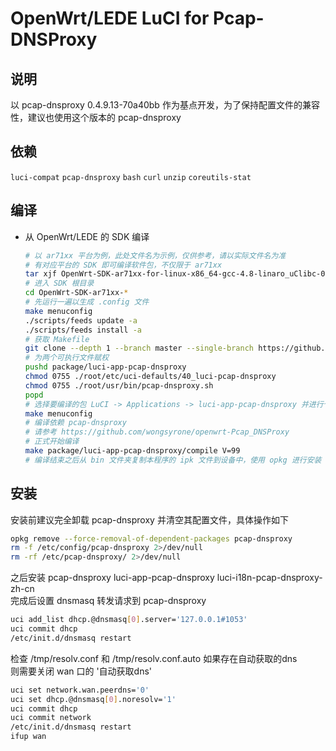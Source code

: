 OpenWrt/LEDE LuCI for Pcap-DNSProxy
===

说明
---

以 pcap-dnsproxy 0.4.9.13-70a40bb 作为基点开发，为了保持配置文件的兼容性，建议也使用这个版本的 pcap-dnsproxy

依赖
---

`luci-compat` `pcap-dnsproxy` `bash` `curl` `unzip` `coreutils-stat`

编译
---

 - 从 OpenWrt/LEDE 的 SDK 编译

   ```bash
   # 以 ar71xx 平台为例，此处文件名为示例，仅供参考，请以实际文件名为准
   # 有对应平台的 SDK 即可编译软件包，不仅限于 ar71xx
   tar xjf OpenWrt-SDK-ar71xx-for-linux-x86_64-gcc-4.8-linaro_uClibc-0.9.33.2.tar.bz2
   # 进入 SDK 根目录
   cd OpenWrt-SDK-ar71xx-*
   # 先运行一遍以生成 .config 文件
   make menuconfig
   ./scripts/feeds update -a
   ./scripts/feeds install -a
   # 获取 Makefile
   git clone --depth 1 --branch master --single-branch https://github.com/muink/luci-app-pcap-dnsproxy.git package/luci-app-pcap-dnsproxy
   # 为两个可执行文件赋权
   pushd package/luci-app-pcap-dnsproxy
   chmod 0755 ./root/etc/uci-defaults/40_luci-pcap-dnsproxy
   chmod 0755 ./root/usr/bin/pcap-dnsproxy.sh
   popd
   # 选择要编译的包 LuCI -> Applications -> luci-app-pcap-dnsproxy 并进行个人定制，或者保持默认
   make menuconfig
   # 编译依赖 pcap-dnsproxy
   # 请参考 https://github.com/wongsyrone/openwrt-Pcap_DNSProxy
   # 正式开始编译
   make package/luci-app-pcap-dnsproxy/compile V=99
   # 编译结束之后从 bin 文件夹复制本程序的 ipk 文件到设备中，使用 opkg 进行安装
   ```

安装
---

安装前建议完全卸载 pcap-dnsproxy 并清空其配置文件，具体操作如下

   ```bash
   opkg remove --force-removal-of-dependent-packages pcap-dnsproxy
   rm -f /etc/config/pcap-dnsproxy 2>/dev/null
   rm -rf /etc/pcap-dnsproxy/ 2>/dev/null
   ```

之后安装 pcap-dnsproxy luci-app-pcap-dnsproxy luci-i18n-pcap-dnsproxy-zh-cn  
完成后设置 dnsmasq 转发请求到 pcap-dnsproxy

   ```bash
   uci add_list dhcp.@dnsmasq[0].server='127.0.0.1#1053'
   uci commit dhcp
   /etc/init.d/dnsmasq restart
   ```

检查 /tmp/resolv.conf 和 /tmp/resolv.conf.auto 如果存在自动获取的dns  
则需要关闭 wan 口的 '自动获取dns'

   ```bash
   uci set network.wan.peerdns='0'
   uci set dhcp.@dnsmasq[0].noresolv='1'
   uci commit dhcp
   uci commit network
   /etc/init.d/dnsmasq restart
   ifup wan
   ```

